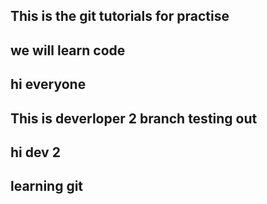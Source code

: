 ## This is the git tutorials for practise
## we will learn code
## hi everyone 

## This is deverloper 2 branch testing out
## hi dev 2
## learning git